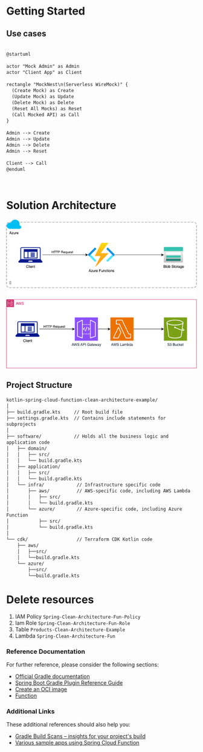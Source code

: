 # Getting Started

## Use cases
```plantuml

@startuml

actor "Mock Admin" as Admin
actor "Client App" as Client

rectangle "MockNest\n(Serverless WireMock)" {
  (Create Mock) as Create
  (Update Mock) as Update
  (Delete Mock) as Delete
  (Reset All Mocks) as Reset
  (Call Mocked API) as Call
}

Admin --> Create
Admin --> Update
Admin --> Delete
Admin --> Reset

Client --> Call
@enduml



```

# Solution Architecture
![SolutionDesign.png](docs/SolutionDesign.png)

## Project Structure

```
kotlin-spring-cloud-function-clean-architecture-example/
│
├── build.gradle.kts     // Root build file
├── settings.gradle.kts  // Contains include statements for subprojects
│
├── software/            // Holds all the business logic and application code
│   ├── domain/
│   │   ├── src/
│   │   └── build.gradle.kts
│   ├── application/
│   │   ├── src/
│   │   └── build.gradle.kts
│   └── infra/            // Infrastructure specific code
│       ├── aws/          // AWS-specific code, including AWS Lambda
│       │   ├── src/
│       │   └── build.gradle.kts
│       └── azure/        // Azure-specific code, including Azure Function
│           ├── src/
│           └── build.gradle.kts
│
└── cdk/                  // Terraform CDK Kotlin code
    ├── aws/
    │   ├──src/
    │   └──build.gradle.kts
    └── azure/
        ├──src/
        └──build.gradle.kts

```
# Delete resources
1. IAM Policy `Spring-Clean-Architecture-Fun-Policy`
2. Iam Role `Spring-Clean-Architecture-Fun-Role`
3. Table `Products-Clean-Architecture-Example`
4. Lambda `Spring-Clean-Architecture-Fun`


### Reference Documentation

For further reference, please consider the following sections:

* [Official Gradle documentation](https://docs.gradle.org)
* [Spring Boot Gradle Plugin Reference Guide](https://docs.spring.io/spring-boot/docs/3.1.4/gradle-plugin/reference/html/)
* [Create an OCI image](https://docs.spring.io/spring-boot/docs/3.1.4/gradle-plugin/reference/html/#build-image)
* [Function](https://docs.spring.io/spring-cloud-function/docs/current/reference/html/spring-cloud-function.html)

### Additional Links

These additional references should also help you:

* [Gradle Build Scans – insights for your project's build](https://scans.gradle.com#gradle)
* [Various sample apps using Spring Cloud Function](https://github.com/spring-cloud/spring-cloud-function/tree/main/spring-cloud-function-samples)

